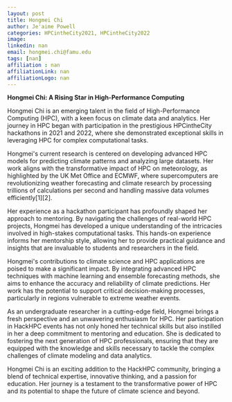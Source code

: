 ```yaml
---
layout: post
title: Hongmei Chi
author: Je'aime Powell
categories: HPCintheCity2021, HPCintheCity2022
image: 
linkedin: nan
email: hongmei.chi@famu.edu
tags: [nan]
affiliation : nan 
affiliationLink: nan
affiliationLogo: nan                      
---
```


**Hongmei Chi: A Rising Star in High-Performance Computing**
 
 Hongmei Chi is an emerging talent in the field of High-Performance Computing (HPC), with a keen focus on climate data and analytics. Her journey in HPC began with participation in the prestigious HPCintheCity hackathons in 2021 and 2022, where she demonstrated exceptional skills in leveraging HPC for complex computational tasks.
 
 Hongmei's current research is centered on developing advanced HPC models for predicting climate patterns and analyzing large datasets. Her work aligns with the transformative impact of HPC on meteorology, as highlighted by the UK Met Office and ECMWF, where supercomputers are revolutionizing weather forecasting and climate research by processing trillions of calculations per second and handling massive data volumes efficiently[1][2].
 
 Her experience as a hackathon participant has profoundly shaped her approach to mentoring. By navigating the challenges of real-world HPC projects, Hongmei has developed a unique understanding of the intricacies involved in high-stakes computational tasks. This hands-on experience informs her mentorship style, allowing her to provide practical guidance and insights that are invaluable to students and researchers in the field.
 
 Hongmei's contributions to climate science and HPC applications are poised to make a significant impact. By integrating advanced HPC techniques with machine learning and ensemble forecasting methods, she aims to enhance the accuracy and reliability of climate predictions. Her work has the potential to support critical decision-making processes, particularly in regions vulnerable to extreme weather events.
 
 As an undergraduate researcher in a cutting-edge field, Hongmei brings a fresh perspective and an unwavering enthusiasm for HPC. Her participation in HackHPC events has not only honed her technical skills but also instilled in her a deep commitment to mentoring and education. She is dedicated to fostering the next generation of HPC professionals, ensuring that they are equipped with the knowledge and skills necessary to tackle the complex challenges of climate modeling and data analytics.
 
 Hongmei Chi is an exciting addition to the HackHPC community, bringing a blend of technical expertise, innovative thinking, and a passion for education. Her journey is a testament to the transformative power of HPC and its potential to shape the future of climate science and beyond.  
                    
